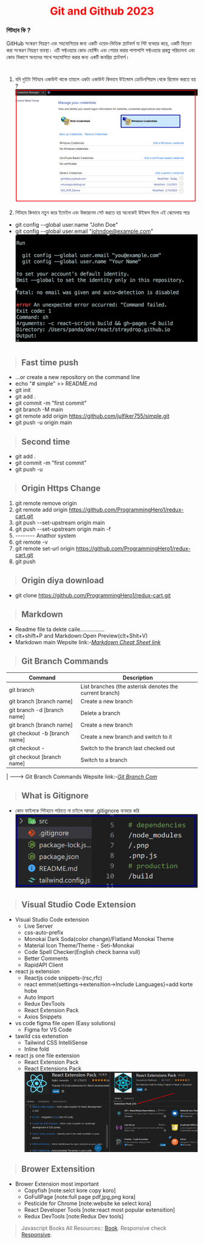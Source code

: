 <p>
 <h1 style="color:red;" align="center">Git and Github 2023</h1>
</p>


### **গিটহাব কি ?**
GitHub সংস্করণ নিয়ন্ত্রণ এবং সহযোগিতার জন্য একটি ওয়েব-ভিত্তিক প্ল্যাটফর্ম যা গিট ব্যবহার করে, একটি বিতরণ করা সংস্করণ নিয়ন্ত্রণ ব্যবস্থা। এটি সফ্টওয়্যার কোড হোস্টিং এবং শেয়ার করার পাশাপাশি সফ্টওয়্যার প্রকল্প পরিচালনা এবং কোড বিকাশে অন্যদের সাথে সহযোগিতা করার জন্য একটি জনপ্রিয় প্ল্যাটফর্ম।
#


1. যদি  দুইটা  গিটহাব  একাউন্ট  থাকে  তাহলে  একটা  একাউন্ট  কিভাবে  উইন্ডোস ক্রেডিনশিয়াল থেকে  রিমোভ করতে হয় ?
![alt text](123.png)

2. গিটহাব  কিভাবে  নতুন  করে  ইমেইল  এবং  উজারনেম সেট  করতে  হয়  অনেকেই  উইন্ডস দিলে  এই  ঝেমেলায়  পরে 
 - git config --global user.name "John Doe"
 - git config --global user.email "johndoe@example.com"
 ![alt text](1234.png)

#
> ## **Fast time push**
- …or create a new repository on the command line
- echo "# simple" >> README.md
- git init
- git add .
- git commit -m "first commit"
- git branch -M main
- git remote add origin https://github.com/julfiker755/simple.git
- git push -u origin main
> ## **Second time** 
- git add .
- git commit -m "first commit"
- git push -u

> ## **Origin Https Change**
1. git remote remove origin
2. git remote add origin https://github.com/ProgrammingHero1/redux-cart.git
3. git push --set-upstream origin main
4. git push --set-upstream origin main -f
5. -------- Anathor system
6. git remote -v
7. git remote set-url origin https://github.com/ProgrammingHero1/redux-cart.git
8. git push

> ## **Origin diya download**
- git clone https://github.com/ProgrammingHero1/redux-cart.git

> ## Markdown
- Readme file ta dekte caile…………….
- clt+shift+P and Markdown:Open Preview(clt+Shit+V)
- Markdown main Wepsite link:-*[Markdown Cheat Sheet link](https://www.markdownguide.org/cheat-sheet/#overview)*
> ## Git Branch Commands
| Command | Description |
| ----------- | ------------ |
| git branch | List branches (the asterisk denotes the current branch) |
| git branch [branch name] | Create a new branch |
| git branch -d [branch name]| Delete a branch |
| git branch [branch name] | Create a new branch |
| git checkout -b [branch name] | Create a new branch and switch to it |
| git checkout - | Switch to the branch last checked out |
| git checkout [branch name] | Switch to a branch |
|
---> Git Branch Commands Wepsite link:-*[Git Branch Com](https://github.com/joshnh/Git-Commands)*
> ## What is Gitignore
- কোন ফাইলকে গিটহাবে পাঠাতে না  চাইলে আমরা .gitignore  ব্যবহার করি
![alt text](12345.png)
> ## Visual Studio Code Extension
- Visual Studio Code extension
  - Live Server
  - css-auto-prefix
  - Monokai Dark Soda(color change)/Flatland Monokai Theme
  - Material Icon Theme/Theme - Seti-Monokai
  - Code Spell Checker(English check banna vull)
  - Better Comments
  - RapidAPI Client
- react js extension
  - Reactjs code snippets-(rsc,rfc)
  - react emmet{settings->extensition->Include Languages}=add korte hobe
  - Auto Import
  - Redux DevTools
  - React Extension Pack
  - Axios Snippets
- vs code figma file open (Easy solutions)
  - Figma for VS Code
- tawild css extenstion
  - Tailwind CSS IntelliSense
  - Inline fold
- react js one file extension
  - React Extension Pack
  - React Extensions Pack
 ![alt text](11.png)
> ## Brower Extensition
- Brower Extension most important
  - Copyfish [note:selct kore copy koro]
  - GoFullPage [note:full page pdf,jpg,png kora]
  - Pesticide for Chrome [note:website ke select kora]
  - React Developer Tools  [note:react most popular extensition]
  - Redux DevTools  [note:Redux Dev tools]
  
> Javascript Books All Resources:: [Book](https://with.zonayed.me).
> Responsive check [Responsive](https://ui.dev/amiresponsive).

